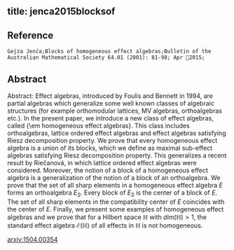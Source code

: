 title: jenca2015blocksof
---


## Reference

	Gejza Jenča;Blocks of homogeneous effect algebras;Bulletin of the Australian Mathematical Society 64.01 (2001): 81-98; Apr 2015;

## Abstract 

Abstract:  Effect algebras, introduced by Foulis and Bennett in 1994, are partial
algebras which generalize some well known classes of algebraic structures (for
example orthomodular lattices, MV algebras, orthoalgebras etc.). In the present
paper, we introduce a new class of effect algebras, called {\em homogeneous
effect algebras}. This class includes orthoalgebras, lattice ordered effect
algebras and effect algebras satisfying Riesz decomposition property. We prove
that every homogeneous effect algebra is a union of its blocks, which we define
as maximal sub-effect algebras satisfying Riesz decomposition property. This
generalizes a recent result by Riečanová, in which lattice ordered effect
algebras were considered. Moreover, the notion of a block of a homogeneous
effect algebra is a generalization of the notion of a block of an orthoalgebra.
We prove that the set of all sharp elements in a homogeneous effect algebra $E$
forms an orthoalgebra $E_S$. Every block of $E_S$ is the center of a block of
$E$. The set of all sharp elements in the compatibility center of $E$ coincides
with the center of $E$. Finally, we present some examples of homogeneous effect
algebras and we prove that for a Hilbert space $\mathbb H$ with $dim(\mathbb
H)>1$, the standard effect algebra $\mathcal E(\mathbb H)$ of all effects in
$\mathbb H$ is not homogeneous.

    

[arxiv:1504.00354](https://arxiv.org/abs/1504.00354)